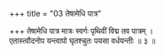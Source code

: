 +++
title = "03 तेषामेधि पात्र"

+++
तेषामेधि पात्र मात्रः स्वर्गः पृथिवीं विद्म तव पात्रम् ।  
एतास्त्वौदनोप यन्त्वापो घृतश्चुतः पयसा वर्धयन्तीः ॥ ३ ॥